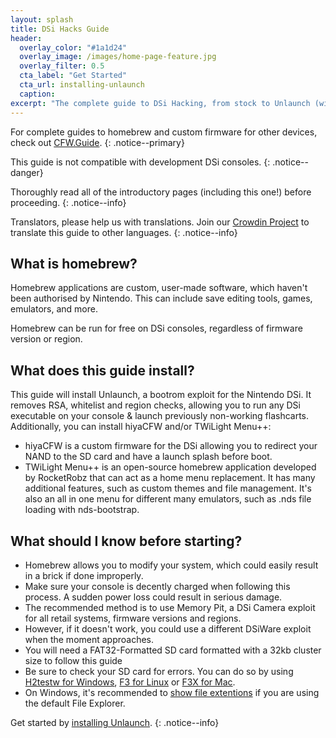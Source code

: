 ```yaml
---
layout: splash
title: DSi Hacks Guide
header:
  overlay_color: "#1a1d24"
  overlay_image: /images/home-page-feature.jpg
  overlay_filter: 0.5
  cta_label: "Get Started"
  cta_url: installing-unlaunch
  caption:
excerpt: "The complete guide to DSi Hacking, from stock to Unlaunch (with additional hiyaCFW and/or TWiLight Menu++ setups)."
---
```


For complete guides to homebrew and custom firmware for other devices, check out [CFW.Guide](https://cfw.guide).
{: .notice--primary}

This guide is not compatible with development DSi consoles.
{: .notice--danger}

Thoroughly read all of the introductory pages (including this one!) before proceeding.
{: .notice--info}

Translators, please help us with translations. Join our [Crowdin Project](https://crowdin.com/project/dsi-guide) to translate this guide to other languages.
{: .notice--info}

## What is homebrew?

Homebrew applications are custom, user-made software, which haven't been authorised by Nintendo. This can include save editing tools, games, emulators, and more.

Homebrew can be run for free on DSi consoles, regardless of firmware version or region.

## What does this guide install?

This guide will install Unlaunch, a bootrom exploit for the Nintendo DSi. It removes RSA, whitelist and region checks, allowing you to run any DSi executable on your console & launch previously non-working flashcarts. Additionally, you can install hiyaCFW and/or TWiLight Menu++:

- hiyaCFW is a custom firmware for the DSi allowing you to redirect your NAND to the SD card and have a launch splash before boot.
- TWiLight Menu++ is an open-source homebrew application developed by RocketRobz that can act as a home menu replacement. It has many additional features, such as custom themes and file management. It's also an all in one menu for different many emulators, such as .nds file loading with nds-bootstrap.

## What should I know before starting?

- Homebrew allows you to modify your system, which could easily result in a brick if done improperly.
- Make sure your console is decently charged when following this process. A sudden power loss could result in serious damage.
- The recommended method is to use Memory Pit, a DSi Camera exploit for all retail systems, firmware versions and regions.
 - However, if it doesn't work, you could use a different DSiWare exploit when the moment approaches. 
- You will need a FAT32-Formatted SD card formatted with a 32kb cluster size to follow this guide
 - Be sure to check your SD card for errors. You can do so by using [H2testw for Windows](h2testw-(windows)), [F3 for Linux](f3-(linux)) or [F3X for Mac](f3x-(mac)).
- On Windows, it's recommended to [show file extentions](file-extensions-(windows)) if you are using the default File Explorer.

Get started by [installing Unlaunch](installing-unlaunch).
{: .notice--info}
